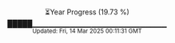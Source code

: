 <p align="center">
⏳Year Progress (19.73 %)<br>
█████▁▁▁▁▁▁▁▁▁▁▁▁▁▁▁▁▁▁▁▁▁▁▁▁▁ <br>
<sub>Updated: Fri, 14 Mar 2025 00:11:31 GMT</sub>
</p>

